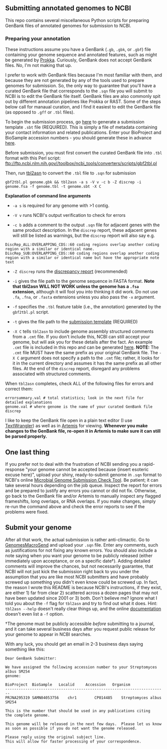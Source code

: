 ## Submitting annotated genomes to NCBI

This repo contains several miscellaneous Python scripts for preparing GenBank files of annotated genomes for submission to NCBI.

### Preparing your annotation
These instructions assume you have a GenBank (`.gb`, `.gbk`, or `.gbf`) file containing your genome sequence and annotated features, such as might be generated by [Prokka](https://github.com/tseemann/prokka/releases). Curiously, GenBank does not accept GenBank files. No, I'm not making that up.

I prefer to work with GenBank files because I'm most familiar with them, and because they are not generated by any of the tools used to prepare genomes for submission. So, the only way to guarantee that you'll have a curated GenBank file that corresponds to the `.sqn` file you will submit to NCBI is to edit the GenBank file itself. GenBank files are also commonly spit out by different annotation pipelines like Prokka or RAST. Some of the steps below call for manaual curation, and I find it easiest to edit the GenBank file (as opposed to `.gff` or `.tbl` files).

To begin the submission process, go [here](https://submit.ncbi.nlm.nih.gov/genbank/template/submission/) to generate a submission template `.sbt` file (REQUIRED). This is simply a file of metadata containing your contact information and related publications. Enter your BioProject and BioSample accession numbers - you should generate these in advance [here](https://submit.ncbi.nlm.nih.gov).

Before submission, you must first convert the curated GenBank file into `.tbl` format with this Perl script: ftp://ftp.ncbi.nlm.nih.gov//toolbox/ncbi_tools/converters/scripts/gbf2tbl.pl

Then, run [tbl2asn](http://www.ncbi.nlm.nih.gov/genbank/tbl2asn2/) to convert the `.tbl` file to `.sqn` for submission

    gbf2tbl.pl genome.gbk && tbl2asn -a s -V v -c b -Z discrep -i genome.fsa -f genome.tbl -t genome.sbt -X C

**Explanation of command line arguments**

*   `-a s` is required for any genome with >1 contig.

*   `-V v` runs NCBI's output verification to check for errors

*   `-c b` adds a comment to the output `.sqn` file for adjacent genes with the same product description. In the `discrep` report, these adjacent genes will still be listed as warnings, but the `discrep` report will also say e.g. 

~~~
DiscRep_ALL:OVERLAPPING_CDS::60 coding regions overlap another coding region with a similar or identical name.
DiscRep_SUB:OVERLAPPING_CDS::60 coding regions overlap another coding region with a similar or identical name but have the appropriate note text
~~~

*   `-Z discrep` runs the [discrepancy report](http://www.ncbi.nlm.nih.gov/genbank/asndisc) (recommended)

*   `-i` gives the file path to the genome sequence in FASTA format. **Note that tbl2asn WILL NOT WORK unless the genome has a `.fsa` extension,** although it will fool you into thinking it did work. Do not use `.fa`, `.fna`, or `.fasta` extensions unless you also pass the `-x` argument.

*   `-f` specifies the `.tbl` feature table (i.e., the annotation) generated by the `gbf2tbl.pl` script.

*   `-t` gives the file path to the [submission template](https://submit.ncbi.nlm.nih.gov/genbank/template/submission/) (REQUIRED)

*   `-X C` tells `tbl2asn` to include genome assembly structured comments from a `.cmt` file. If you don't include this, NCBI can still accept your genome, but will ask you for these details after the fact. An example `.cmt` file is included in this repo and can be generated [here](https://submit.ncbi.nlm.nih.gov/structcomment/genomes/). **NOTE:** The `.cmt` file MUST have the same prefix as your original GenBank file. The `-X C` argument does not specify a path to the `.cmt` file; rather, it looks for it in the current directory and assumes it has the same prefix as all other files. At the end of the `discrep` report, disregard any problems associated with structured comments.

When `tbl2asn` completes, check ALL of the following files for errors and correct them:

    errorsummary.val # total statistics; look in the next file for detailed explanations
    genome.val # where genome is the name of your curated GenBank file
    discrep

I like to keep the GenBank file open in a plain text editor (I use [TextWrangler](http://www.barebones.com/products/textwrangler/)) as well as in [Artemis](http://www.sanger.ac.uk/science/tools/artemis) for viewing. **Whenever you make changes to the GenBank file, re-open it in Artemis to make sure it can still be parsed properly.**

## One last thing

If you prefer not to deal with the frustration of NCBI sending you a rapid-response "your genome cannot be accepted because {insert esoteric excuse here}", upload your shiny, ready-to-submit genome in `.sqn` format to NCBI's online [Microbial Genome Submission Check Tool](http://www.ncbi.nlm.nih.gov/genomes/frameshifts/frameshifts.cgi). Be patient; it can take several hours depending on the job queue. Inspect the report for errors and be prepared to justify any errors you cannot or did not fix. Otherwise, go back to the GenBank file and/or Artemis to manually inspect any flagged frameshifts, long overlaps, or RNA overlaps. If you make changes, simply re-run the command above and check the error reports to see if the problems were fixed.

## Submit your genome

After all that work, the actual submission is rather anti-climactic. Go to [GenomesMacroSend](http://www.ncbi.nlm.nih.gov/projects/GenomeSubmit/genome_submit.cgi) and upload your `.sqn` file. Enter any comments, such as justifications for not fixing any known errors. You should also include a note saying when you want your genome to be publicly released (either immediately upon acceptance, or on a specific date†). Adding detailed comments will improve the chances, but not necessarily guarantee, that NCBI will not just kick the submission right back to you under the assumption that you are like most NCBI submitters and have probably screwed up something you didn't even know could be screwed up. In fact, the reason I wrote this README is because NCBI's instructions, if they exist, are either 1) far from clear 2) scattered across a dozen pages that may not have been updated since 2001 or 3) both. Don't believe me? Ignore what I told you about the `-f` flag for `tbl2asn` and try to find out what it does. Hint: `tbl2asn --help` doesn't really clear things up, and the online [documentation](http://www.ncbi.nlm.nih.gov/genbank/tbl2asn2/) doesn't even list a `-f` option.

†The genome must be publicly accessible *before* submitting to a journal, and it can take several business days after you request public release for your genome to appear in NCBI searches.

With any luck, you should get an email in 2-3 business days saying something like this:

~~~
Dear GenBank Submitter:

We have assigned the following accession number to your Streptomyces albus SM254
genome:

BioProject 	BioSample  	Localid    	Accession  	Organism     
------------------------------------------------------------------------
PRJNA295319	SAMN04053756	chr1      	CP014485  	Streptomyces albus SM254

This is the number that should be used in any publications citing 
the complete genome.

This genome will be released in the next few days.  Please let us know
as soon as possible if you do not want the genome released.

Please reply using the original subject line.
This will allow for faster processing of your correspondence.
~~~
